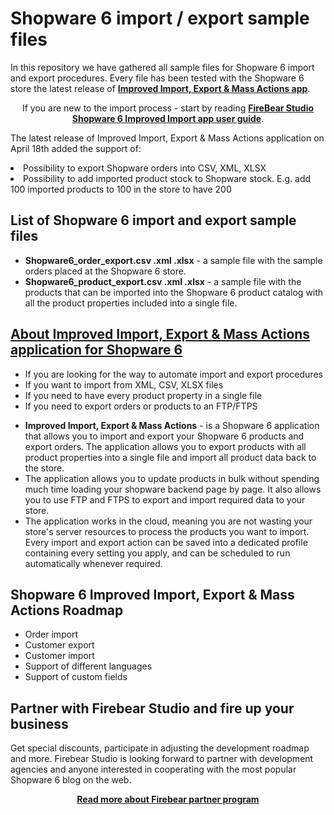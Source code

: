 # Shopware 6 import / export sample files

<p>In this repository we have gathered all sample files for Shopware 6 import and export procedures. Every file has been tested with the Shopware 6 store the latest release of <b><a href="https://store.shopware.com/en/fireb81914862032m/improved-import-export-mass-actions.html">Improved Import, Export & Mass Actions app</a></b>.</p>
<p align="center" />If you are new to the import process - start by reading <b><a href="https://firebearstudio.atlassian.net/wiki/spaces/FSPD/pages/1506574348/User+manual">FireBear Studio Shopware 6 Improved Import app user guide</a></b>.</p>
<p>The latest release of Improved Import, Export & Mass Actions application on April 18th added the support of:</p
<ul>
  <li>Possibility to export Shopware orders into CSV, XML, XLSX</li>
  <li>Possibility to add imported product stock to Shopware stock. E.g. add 100 imported products to 100 in the store to have 200</li>
</ul>
<h2>List of Shopware 6 import and export sample files</h3>
<ul>
  <li><b>Shopware6_order_export.csv .xml .xlsx</b> - a sample file with the sample orders placed at the Shopware 6 store.</li>
  <li><b>Shopware6_product_export.csv .xml .xlsx</b> - a sample file with the products that can be imported into the Shopware 6 product catalog with all the product properties included into a single file.</li>
</ul>

<h2><a href="https://store.shopware.com/en/fireb81914862032m/improved-import-export-mass-actions.html">About Improved Import, Export & Mass Actions application for Shopware 6</a></h2>
<ul>
  <li>If you are looking for the way to automate import and export procedures</li>
  <li>If you want to import from XML, CSV, XLSX files</li>
  <li>If you need to have every product property in a single file</li>
  <li>If you need to export orders or products to an FTP/FTPS</li>
</ul>
<ul>
  <li><b>Improved Import, Export & Mass Actions</b> - is a Shopware 6 application that allows you to import and export your Shopware 6 products and export orders. The application allows you to export products with all product properties into a single file and import all product data back to the store.</li>
  <li>The application allows you to update products in bulk without spending much time loading your shopware backend page by page. It also allows you to use FTP and FTPS to export and import required data to your store.</li>
  <li>The application works in the cloud, meaning you are not wasting your store's server resources to process the products you want to import. Every import and export action can be saved into a dedicated profile containing every setting you apply, and can be scheduled to run automatically whenever required.</li>
</ul>

<h2>Shopware 6 Improved Import, Export & Mass Actions Roadmap</h2>
  <ul>
    <li>Order import</li>
    <li>Customer export</li>
    <li>Customer import</li>
    <li>Support of different languages</li>
    <li>Support of custom fields</li>
  </ul>

<h2>Partner with Firebear Studio and fire up your business</h2>
Get special discounts, participate in adjusting the development roadmap and more. Firebear Studio is looking forward to partner with development agencies and anyone interested in cooperating with the most popular Shopware 6 blog on the web.
<p align="center" /><a href="https://firebearstudio.com/blog/introducing-firebear-partner-loyalty-program.html" ><b>Read more about Firebear partner program</b></a></p>
